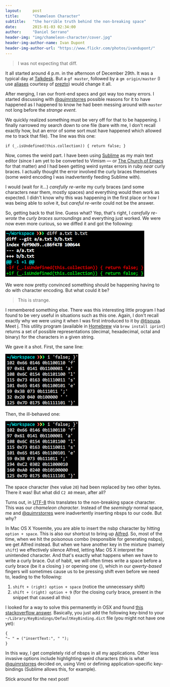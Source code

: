 ```yaml
---
layout:     post
title:      "Chameleon Character"
subtitle:   "the horrible truth behind the non-breaking space"
date:       2015-01-03 02:34:00
author:     "Daniel Serrano"
header-img: "img/chameleon-character/cover.jpg"
header-img-author-name: Ivan Dupont
header-img-author-url: "https://www.flickr.com/photos/ivandupont/"
---
```


> I was not expecting that diff.

It all started around 4 p.m. in the afternoon of December 29th. It was a typical day at [Talkdesk](http://www.talkdesk.com/). But a `gf master`, followed by a `gm origin/master` (I use [aliases](https://github.com/sorin-ionescu/prezto/blob/master/modules/git/alias.zsh) courtesy of [prezto](https://github.com/sorin-ionescu/prezto)) would change it all.

After merging, I ran our front-end specs and got way too many errors. I started discussing with [@quimrstorres](https://twitter.com/quimrstorres) possible reasons for it to have happened as I happened to know he had been messing around with `master` not long before the *strange event*.

We quickly realized something must be very off for that to be happening. I finally narrowed my search down to one file (bare with me, I don't recall exactly how, but an error of some sort must have happened which allowed me to track that file). The line was this one:

```
if (_.isUndefined(this.collection)) { return false; }
```

Now, comes the weird part. I have been using [Sublime](http://www.sublimetext.com/) as my main text editor (since I am yet to be converted to Vimism — or [The Church of Emacs](https://www.youtube.com/watch?v=S76pHIYx3ik) for that matter) and I had been getting weird syntax errors in ruby *near* curly braces. I actually thought the error involved the curly braces themselves (some weird encoding I was inadvertently feeding Sublime with).

I would (wait for it...) *carefully re-write* my curly braces (and some characters near them, mostly spaces) and everything would then work as expected. I didn't know why this was happening in the first place or how I was being able to solve it, but *careful re-write* could not be the answer.

So, getting back to that line. Guess what? Yep, that's right, I *carefully re-wrote* the *curly braces surroundings* and everything just worked. We were now even more curious, so we diffed it and got the following:

![alt text](/img/chameleon-character/diff.png "The diff")

We were now pretty convinced something should be happening having to do with character encoding. But what could it be?

> This is strange.

I remembered something else. There was this interesting little program I had found to be very useful in situations such as this one. Again, I don't recall exactly why we were using it when I was first introduced to it by [@tjsousa](https://twitter.com/tjsousa). Meet [i](https://www.samba.org/ftp/unpacked/junkcode/i.c). This utility program (available in [Homebrew](https://github.com/Homebrew/homebrew/) via `brew install iprint`) returns a set of possible representations (decimal, hexadecimal, octal and binary) for the characters in a given string.

We gave it a shot. First, the sane line:

![alt text](/img/chameleon-character/good.png "The good")

Then, the ill-behaved one:

![alt text](/img/chameleon-character/found.png "The bad")

The space character (hex value `20`) had been replaced by two other bytes. There it was! But what did `C2 A0` mean, after all?

Turns out, in [UTF-8](http://www.utf8-chartable.de/) this translates to the non-breaking space character. This was our *chameleon character*. Instead of the *seemingly* normal space, me and [@quimrstorres](https://twitter.com/quimrstorres) were inadvertently inserting nbsps to our code. But why?

In Mac OS X Yosemite, you are able to insert the nsbp character by hitting `option + space`. This is also our shortcut to bring up [Alfred](http://www.alfredapp.com/). So, most of the time, when we hit the poisonous combo (responsible for generating nsbps), we get Alfred instead. But when we have another key in the mixture (namely `shift`) we effectively silence Alfred, letting Mac OS X interpret the unintended character. And that's exactly what happens when we have to write a curly brace. Out of habit, we will often times write a space before a curly brace (be it a closing `}` or opening one `{`), which in our *qwerty-based* fingers will sometimes cause us to be pressing shift even before we need to, leading to the following:

 1. `shift + (right) option + space` (notice the unnecessary shift)
 2. `shift + (right) option + 9` (for the closing curly brace, present in the snippet that caused all this)

I looked for a way to solve this permanently in OSX and found [this stackoverflow answer](http://superuser.com/a/142573). Basically, you just add the following key-bind to your `~/Library/KeyBindings/DefaultKeyBinding.dict` file (you might not have one yet):

```
{
"~ " = ("insertText:", " ");
}
```

In this way, I get completely rid of nbsps in all my applications. Other less invasive options include highlighting weird characters (this is what [@quimrstorres](https://twitter.com/quimrstorres) decided on, using Vim) or defining application-specific key-bindings (Sublime allows this, for example).

Stick around for the next post!